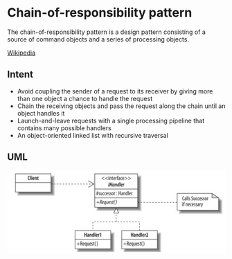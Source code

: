 Chain-of-responsibility pattern
===================================

The chain-of-responsibility pattern is a design pattern consisting of a source of command objects and a series of processing objects.

[Wikipedia](http://en.wikipedia.org/wiki/Chain-of-responsibility_pattern)

Intent
-----------------------------------

- Avoid coupling the sender of a request to its receiver by giving more than one object a chance to handle the request 
- Chain the receiving objects and pass the request along the chain until an object handles it
- Launch-and-leave requests with a single processing pipeline that contains many possible handlers
- An object-oriented linked list with recursive traversal

UML
-----------------------------------

![Alt text](../../uml/chain_of_responsibility.jpg)
